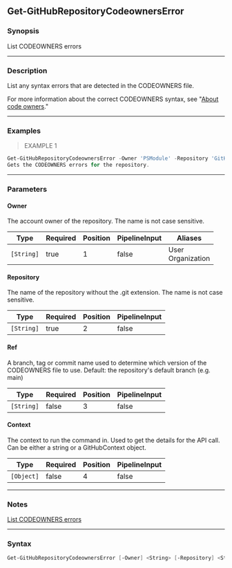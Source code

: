 Get-GitHubRepositoryCodeownersError
-----------------------------------

### Synopsis
List CODEOWNERS errors

---

### Description

List any syntax errors that are detected in the CODEOWNERS file.

For more information about the correct CODEOWNERS syntax,
see "[About code owners](https://docs.github.com/repositories/managing-your-repositorys-settings-and-features/customizing-your-repository/about-code-owners)."

---

### Examples
> EXAMPLE 1

```PowerShell
Get-GitHubRepositoryCodeownersError -Owner 'PSModule' -Repository 'GitHub'
Gets the CODEOWNERS errors for the repository.
```

---

### Parameters
#### **Owner**
The account owner of the repository. The name is not case sensitive.

|Type      |Required|Position|PipelineInput|Aliases              |
|----------|--------|--------|-------------|---------------------|
|`[String]`|true    |1       |false        |User<br/>Organization|

#### **Repository**
The name of the repository without the .git extension. The name is not case sensitive.

|Type      |Required|Position|PipelineInput|
|----------|--------|--------|-------------|
|`[String]`|true    |2       |false        |

#### **Ref**
A branch, tag or commit name used to determine which version of the CODEOWNERS file to use.
Default: the repository's default branch (e.g. main)

|Type      |Required|Position|PipelineInput|
|----------|--------|--------|-------------|
|`[String]`|false   |3       |false        |

#### **Context**
The context to run the command in. Used to get the details for the API call.
Can be either a string or a GitHubContext object.

|Type      |Required|Position|PipelineInput|
|----------|--------|--------|-------------|
|`[Object]`|false   |4       |false        |

---

### Notes
[List CODEOWNERS errors](https://docs.github.com/rest/repos/repos#list-codeowners-errors)

---

### Syntax
```PowerShell
Get-GitHubRepositoryCodeownersError [-Owner] <String> [-Repository] <String> [[-Ref] <String>] [[-Context] <Object>] [<CommonParameters>]
```
